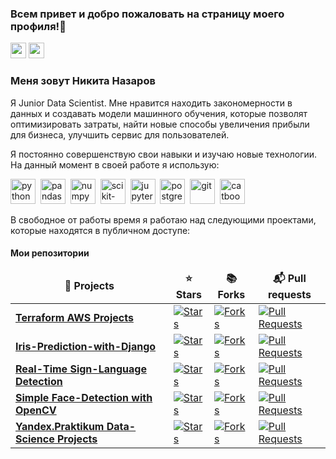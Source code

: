 ### Всем привет и добро пожаловать на страницу моего профиля!👋 ###
<p><a href="https://www.linkedin.com/in/nazarov-nikita-aleksandrovich/"><img src="https://img.shields.io/badge/linkedin-%230077B5.svg?&style=for-the-badge&logo=linkedin&logoColor=white" height=25></a> <a href="https://t.me/Nikita_Nazarov_1993"><img src="https://img.shields.io/badge/Telegram-2CA5E0?style=for-the-badge&logo=telegram&logoColor=white" height=25></a></p>

### Меня зовут Никита Назаров ### 

Я Junior Data Scientist. Мне нравится находить закономерности в данных и создавать модели машинного обучения, которые позволят оптимизировать затраты, найти новые способы увеличения прибыли для бизнеса, улучшить сервис для пользователей. 

Я постоянно совершенствую свои навыки и изучаю новые технологии. На данный момент в своей работе я использую:

<img src="https://cdn.jsdelivr.net/gh/devicons/devicon/icons/python/python-original-wordmark.svg" title="python" width="40" height="40"/>&nbsp;
<img src="https://cdn.jsdelivr.net/gh/devicons/devicon/icons/pandas/pandas-original-wordmark.svg" title="pandas" width="40" height="40"/>&nbsp;
<img src="https://cdn.jsdelivr.net/gh/devicons/devicon/icons/numpy/numpy-original-wordmark.svg" title="numpy" width="40" height="40"/>&nbsp;
<img src="https://avatars.githubusercontent.com/u/365630?s=200&v=4" title="scikit-learn" width="40" height="40"/>&nbsp;
<img src="https://cdn.jsdelivr.net/gh/devicons/devicon/icons/jupyter/jupyter-original-wordmark.svg" title="jupyter" width="40" height="40"/>&nbsp;
<img src="https://cdn.jsdelivr.net/gh/devicons/devicon/icons/postgresql/postgresql-original-wordmark.svg" title="postgresql" width="40" height="40"/>&nbsp;
<img src="https://cdn.jsdelivr.net/gh/devicons/devicon/icons/git/git-original-wordmark.svg" title="git" width="40" height="40"/>&nbsp;
<img src="https://avatars.githubusercontent.com/u/29043415?s=200&v=4" title="catboost" width="40" height="40"/>&nbsp;


В свободное от работы время я работаю над следующими проектами, которые находятся в публичном доступе:

<h4>Мои репозитории</h4>

<table width=100%>
  <thead align="center">
    <tr border: none;>
      <td><b>🎁 Projects</b></td>
      <td><b>⭐ Stars</b></td>
      <td><b>📚 Forks</b></td>
      <td><b>📬 Pull requests</b></td>
    </tr>
  </thead>
  <tbody>


<tr>
      <td><a href="https://github.com/akylson/Terraform_Projects"><b>Terraform AWS Projects</b></a></td>
      <td><a href="https://github.com/akylson/Terraform_Projects/stargazers"><img alt="Stars" src="https://img.shields.io/github/stars/akylson/Terraform_Projects?style=flat-square&labelColor=343b41"/></a></td>
      <td><a href="https://github.com/akylson/Terraform_Projects/network/members"><img alt="Forks" src="https://img.shields.io/github/forks/akylson/Terraform_Projects?style=flat-square&labelColor=343b41"/></a></td>
      <td><a href="https://github.com/akylson/Terraform_Projects/pulls"><img alt="Pull Requests" src="https://img.shields.io/github/issues-pr/akylson/Terraform_Projects?style=flat-square&labelColor=343b41"/></a></td>
</tr>    
<tr>
      <td><a href="https://github.com/akylson/iris-prediction-with-django"><b>Iris-Prediction-with-Django</b></a></td>
      <td><a href="https://github.com/akylson/iris-prediction-with-django/stargazers"><img alt="Stars" src="https://img.shields.io/github/stars/akylson/iris-prediction-with-django?style=flat-square&labelColor=343b41"/></a></td>
      <td><a href="https://github.com/akylson/iris-prediction-with-django/network/members"><img alt="Forks" src="https://img.shields.io/github/forks/akylson/iris-prediction-with-django?style=flat-square&labelColor=343b41"/></a></td>
      <td><a href="https://github.com/akylson/iris-prediction-with-django/pulls"><img alt="Pull Requests" src="https://img.shields.io/github/issues-pr/akylson/iris-prediction-with-django?style=flat-square&labelColor=343b41"/></a></td>
</tr>
<tr>
      <td><a href="https://github.com/akylson/real-time-sign-language-detection"><b>Real-Time Sign-Language Detection</b></a></td>
      <td><a href="https://github.com/akylson/real-time-sign-language-detection/stargazers"><img alt="Stars" src="https://img.shields.io/github/stars/akylson/real-time-sign-language-detection?style=flat-square&labelColor=343b41"/></a></td>
      <td><a href="https://github.com/akylson/real-time-sign-language-detection/network/members"><img alt="Forks" src="https://img.shields.io/github/forks/akylson/real-time-sign-language-detection?style=flat-square&labelColor=343b41"/></a></td>
      <td><a href="https://github.com/akylson/real-time-sign-language-detection/pulls"><img alt="Pull Requests" src="https://img.shields.io/github/issues-pr/akylson/real-time-sign-language-detection?style=flat-square&labelColor=343b41"/></a></td>
</tr>
<tr>
      <td><a href="https://github.com/akylson/simple_face_detection"><b>Simple Face-Detection with OpenCV</b></a></td>
      <td><a href="https://github.com/akylson/simple_face_detection/stargazers"><img alt="Stars" src="https://img.shields.io/github/stars/akylson/simple_face_detection?style=flat-square&labelColor=343b41"/></a></td>
      <td><a href="https://github.com/akylson/simple_face_detection/network/members"><img alt="Forks" src="https://img.shields.io/github/forks/akylson/simple_face_detection?style=flat-square&labelColor=343b41"/></a></td>
      <td><a href="https://github.com/akylson/simple_face_detection/pulls"><img alt="Pull Requests" src="https://img.shields.io/github/issues-pr/akylson/simple_face_detection?style=flat-square&labelColor=343b41"/></a></td>
</tr>	  
    <tr>
      <td><a href="https://github.com/akylson/yandex-praktikum-data-science-projects"><b>Yandex.Praktikum Data-Science Projects</b></a></td>
      <td><a href="https://github.com/akylson/yandex-praktikum-data-science-projects/stargazers"><img alt="Stars" src="https://img.shields.io/github/stars/akylson/yandex-praktikum-data-science-projects?style=flat-square&labelColor=343b41"/></a></td>
      <td><a href="https://github.com/akylson/yandex-praktikum-data-science-projects/network/members"><img alt="Forks" src="https://img.shields.io/github/forks/akylson/yandex-praktikum-data-science-projects?style=flat-square&labelColor=343b41"/></a></td>
      <td><a href="https://github.com/akylson/yandex-praktikum-data-science-projects/pulls"><img alt="Pull Requests" src="https://img.shields.io/github/issues-pr/akylson/yandex-praktikum-data-science-projects?style=flat-square&labelColor=343b41"/></a></td>
    </tr>
  </tbody>
</table>
